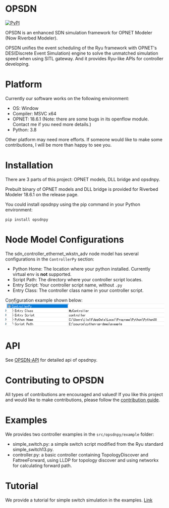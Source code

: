# OPSDN
[![PyPI](https://img.shields.io/pypi/v/opsdnpy)](https://pypi.org/project/opsdnpy/)

OPSDN is an enhanced SDN simulation framework for OPNET Modeler (Now Riverbed Modeler).

OPSDN unifies the event scheduling of the Ryu framework with OPNET's DES(Discrete Event Simulation) engine to solve the unmatched simulation speed when using SITL gateway. And it provides Ryu-like APIs for controller developing.

# Platform
Currently our software works on the following environment:
- OS: Window
- Compiler: MSVC x64
- OPNET: 18.6.1 (Note: there are some bugs in its openflow module. Contact me if you need more details.)
- Python: 3.8

Other platform may need more efforts. If someone would like to make some contributions, I will be more than happy to see you.

# Installation
There are 3 parts of this project: OPNET models, DLL bridge and opsdnpy.

Prebuilt binary of OPNET models and DLL bridge is provided for Riverbed Modeler 18.6.1 on the release page.

You could install opsdnpy using the pip command in your Python environment:
```
pip install opsdnpy
```

# Node Model Configurations

The sdn_controller_ethernet_wkstn_adv node model has several configurations in the `ControllerPy` section:
- Python Home: The location where your python installed. Currently virtual env is **not** supported.
- Script Path: The directory where your controller script locates.
- Entry Script: Your controller script name, without `.py`
- Entry Class: The controller class name in your controller script.

Configuration example shown below:
![node_model_configurations](./docs/images/node_model_configurations.png)

# API
See [OPSDN-API](./docs/opsdnpy-apis.md) for detailed api of opsdnpy.

# Contributing to OPSDN
All types of contributions are encouraged and valued!
If you like this project and would like to make contributions, please follow the [contribution guide](./contributing.md).


# Examples

We provides two controller examples in the `src/opsdnpy/example` folder:
- simple_switch.py: a simple switch script modified from the Ryu standard simple_switch13.py.
- controller.py: a basic controller containing TopologyDiscover and FattreeForward, using LLDP for topology discover and using networkx for calculating forward path.

# Tutorial

We provide a tutorial for simple switch simulation in the examples. [Link](./docs/tutorial.md)


